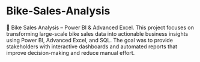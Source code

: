 # Bike-Sales-Analysis
🚴 Bike Sales Analysis – Power BI &amp; Advanced Excel. This project focuses on transforming large-scale bike sales data into actionable business insights using Power BI, Advanced Excel, and SQL. The goal was to provide stakeholders with interactive dashboards and automated reports that improve decision-making and reduce manual effort.
